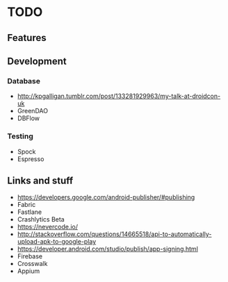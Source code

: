 # TODO

## Features

## Development

### Database
* http://kpgalligan.tumblr.com/post/133281929963/my-talk-at-droidcon-uk
* GreenDAO
* DBFlow

### Testing
* Spock
* Espresso

## Links and stuff
* https://developers.google.com/android-publisher/#publishing
* Fabric
* Fastlane
* Crashlytics Beta
* https://nevercode.io/
* http://stackoverflow.com/questions/14665518/api-to-automatically-upload-apk-to-google-play
* https://developer.android.com/studio/publish/app-signing.html
* Firebase
* Crosswalk
* Appium
